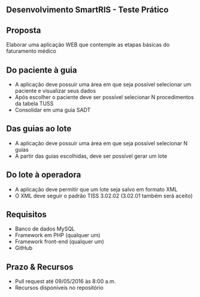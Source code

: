 
## Desenvolvimento SmartRIS - Teste Prático ##

## Proposta ##

Elaborar uma aplicação WEB que contemple as etapas básicas do faturamento médico

## Do paciente à guia ##

* A aplicação deve possuir uma área em que seja possível selecionar um paciente e visualizar seus dados
* Após escolher o paciente deve ser possível selecionar N procedimentos da tabela TUSS
* Consolidar em uma guia SADT

## Das guias ao lote ##

* A aplicação deve possuir uma área em que seja possível selecionar N guias
* A partir das guias escolhidas, deve ser possível gerar um lote

## Do lote à operadora ##

* A aplicação deve permitir que um lote seja salvo em formato XML
* O XML deve seguir o padrão TISS 3.02.02 (3.02.01 também será aceito)

## Requisitos ##

* Banco de dados MySQL
* Framework em PHP (qualquer um)
* Framework front-end (qualquer um)
* GitHub

## Prazo & Recursos ##

* Pull request até 09/05/2016 às 8:00 a.m.
* Recursos disponíveis no repositório 
